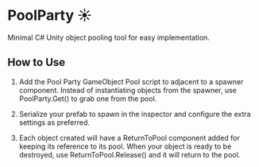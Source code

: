 # PoolParty ☀️ 
Minimal C# Unity object pooling tool for easy implementation.

## How to Use
1. Add the Pool Party GameObject Pool script to adjacent to a spawner component. Instead of instantiating objects from the spawner, use PoolParty.Get() to grab one from the pool. 

2. Serialize your prefab to spawn in the inspector and configure the extra settings as preferred.

3. Each object created will have a ReturnToPool component added for keeping its reference to its pool. When your object is ready to be destroyed, use ReturnToPool.Release() and it will return to the pool.

